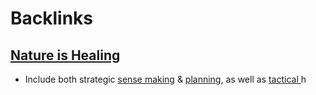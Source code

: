 
# Backlinks
## [Nature is Healing](<Nature is Healing.md>)
- Include both strategic [sense making](<sense making.md>) & [planning](<planning.md>), as well as [tactical ](<tactical .md>)h

